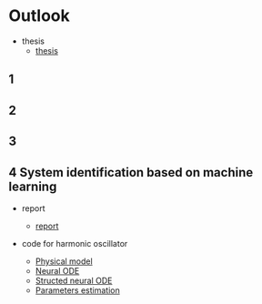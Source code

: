 # Outlook
- thesis
    - [thesis](https://git.ltd.uni-erlangen.de/JiandongZhao/master-thesis/-/blob/main/master_thesis/compiled_files)
## 1
## 2
## 3
## 4 System identification based on machine learning
- report
    - [report](https://git.ltd.uni-erlangen.de/JiandongZhao/master-thesis/-/tree/main/notebook/4_system_identification_based_on_machine_learning)


- code for harmonic oscillator
    - [Physical model](https://git.ltd.uni-erlangen.de/JiandongZhao/master-thesis/-/tree/main/src/Flux/harmonic_oscillator/1_physical_model)
    - [Neural ODE](https://git.ltd.uni-erlangen.de/JiandongZhao/master-thesis/-/tree/main/src/Flux/harmonic_oscillator/2.2_neural_ODE_with_Optimization_solve)
    - [Structed neural ODE](https://git.ltd.uni-erlangen.de/JiandongZhao/master-thesis/-/tree/main/src/Flux/harmonic_oscillator/3.1_structructed_neural_ODE_with_FastChain)
    - [Parameters estimation](https://git.ltd.uni-erlangen.de/JiandongZhao/master-thesis/-/tree/main/src/Flux/harmonic_oscillator/4.1_Parameters_Estimation_with_Optim)
